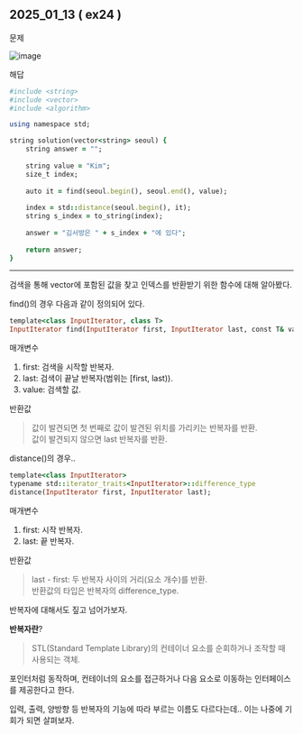 ## 2025_01_13 ( ex24 )

문제 <br>

![image](https://github.com/user-attachments/assets/a3e55994-06da-400b-a158-15bfb998b826) <br>

해답 <br>

```ruby
#include <string>
#include <vector>
#include <algorithm>

using namespace std;

string solution(vector<string> seoul) {
    string answer = "";
    
    string value = "Kim";
    size_t index;
    
    auto it = find(seoul.begin(), seoul.end(), value);
    
    index = std::distance(seoul.begin(), it);
    string s_index = to_string(index);
    
    answer = "김서방은 " + s_index + "에 있다";
    
    return answer;
}
```
---

검색을 통해 vector에 포함된 값을 찾고 인덱스를 반환받기 위한 함수에 대해 알아봤다. <br>

find()의 경우 다음과 같이 정의되어 있다. <br>

```ruby
template<class InputIterator, class T>
InputIterator find(InputIterator first, InputIterator last, const T& value);
```

매개변수
1. first: 검색을 시작할 반복자.
2. last: 검색이 끝날 반복자(범위는 [first, last)).
3. value: 검색할 값.

반환값

> 값이 발견되면 첫 번째로 값이 발견된 위치를 가리키는 반복자를 반환. <br>
> 값이 발견되지 않으면 last 반복자를 반환. <br>


distance()의 경우.. <br>

```ruby
template<class InputIterator>
typename std::iterator_traits<InputIterator>::difference_type
distance(InputIterator first, InputIterator last);
```

매개변수
1. first: 시작 반복자.
2. last: 끝 반복자.

반환값 

> last - first: 두 반복자 사이의 거리(요소 개수)를 반환. <br>
> 반환값의 타입은 반복자의 difference_type. <br>

반복자에 대해서도 짚고 넘어가보자. <br>

**반복자란**?
> STL(Standard Template Library)의 컨테이너 요소를 순회하거나 조작할 때 사용되는 객체. <br>

포인터처럼 동작하며, 컨테이너의 요소를 접근하거나 다음 요소로 이동하는 인터페이스를 제공한다고 한다. <br>

입력, 출력, 양방향 등 반복자의 기능에 따라 부르는 이름도 다르다는데.. 이는 나중에 기회가 되면 살펴보자. <br>

